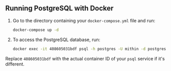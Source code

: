 ## Running PostgreSQL with Docker

1. Go to the directory containing your `docker-compose.yml` file and run:

    ```bash
    docker-compose up -d
    ```

2. To access the PostgreSQL database, run:

    ```bash
    docker exec -it 408605031bdf psql -h postgres -U mithin -d postgres
    ```

Replace `408605031bdf` with the actual container ID of your `psql` service if it's different.
